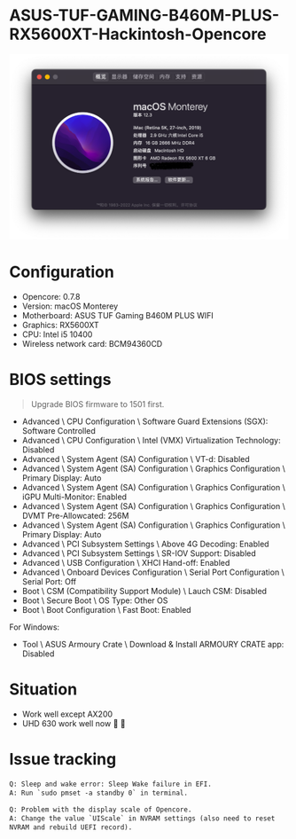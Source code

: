 # ASUS-TUF-GAMING-B460M-PLUS-RX5600XT-Hackintosh-Opencore

![about](/IMG/about.png)

# Configuration
- Opencore: 0.7.8  
- Version: macOS Monterey  
- Motherboard: ASUS TUF Gaming B460M PLUS WIFI  
- Graphics: RX5600XT  
- CPU: Intel i5 10400  
- Wireless network card: BCM94360CD  

# BIOS settings
> Upgrade BIOS firmware to 1501 first.
- Advanced \ CPU Configuration \ Software Guard Extensions (SGX): Software Controlled  
- Advanced \ CPU Configuration \ Intel (VMX) Virtualization Technology: Disabled  
- Advanced \ System Agent (SA) Configuration \ VT-d: Disabled  
- Advanced \ System Agent (SA) Configuration \ Graphics Configuration \ Primary Display: Auto  
- Advanced \ System Agent (SA) Configuration \ Graphics Configuration \ iGPU Multi-Monitor: Enabled  
- Advanced \ System Agent (SA) Configuration \ Graphics Configuration \ DVMT Pre-Allowcated: 256M  
- Advanced \ System Agent (SA) Configuration \ Graphics Configuration \ Primary Display: Auto  
- Advanced \ PCI Subsystem Settings \ Above 4G Decoding: Enabled  
- Advanced \ PCI Subsystem Settings \ SR-IOV Support: Disabled  
- Advanced \ USB Configuration \ XHCI Hand-off: Enabled  
- Advanced \ Onboard Devices Configuration \ Serial Port Configuration \ Serial Port: Off  
- Boot \ CSM (Compatibility Support Module) \ Lauch CSM: Disabled  
- Boot \ Secure Boot \ OS Type: Other OS  
- Boot \ Boot Configuration \ Fast Boot: Enabled  

For Windows:
- Tool \ ASUS Armoury Crate \ Download & Install ARMOURY CRATE app: Disabled  

# Situation
- Work well except AX200  
- UHD 630 work well now :confetti_ball: :confetti_ball:  

# Issue tracking

```
Q: Sleep and wake error: Sleep Wake failure in EFI.
A: Run `sudo pmset -a standby 0` in terminal.
```
```
Q: Problem with the display scale of Opencore.
A: Change the value `UIScale` in NVRAM settings (also need to reset NVRAM and rebuild UEFI record).
```

